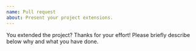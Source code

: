 ```yaml
---
name: Pull request
about: Present your project extensions.
---
```


You extended the project? Thanks for your effort! Please briefly describe below why and what you have done.
